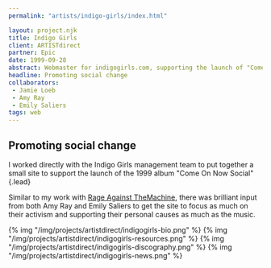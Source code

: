 ```yaml
---
permalink: "artists/indigo-girls/index.html"

layout: project.njk
title: Indigo Girls
client: ARTISTdirect
partner: Epic
date: 1999-09-28
abstract: Webmaster for indigogirls.com, supporting the launch of "Come On Now Social".
headline: Promoting social change
collaborators:
 - Jamie Loeb
 - Amy Ray
 - Emily Saliers
tags: web
---
```


## Promoting social change

I worked directly with the Indigo Girls management team to put together a
small site to support the launch of the 1999 album "Come On Now Social"
{.lead}

Similar to my work with [Rage Against TheMachine](/artists/rage-against-the-machine/),
there was brilliant input from both Amy Ray and Emily Saliers to get the site
to focus as much on their activism and supporting their personal causes as
much as the music.

{% img "/img/projects/artistdirect/indigogirls-bio.png" %}
{% img "/img/projects/artistdirect/indigogirls-resources.png" %}
{% img "/img/projects/artistdirect/indigogirls-discography.png" %}
{% img "/img/projects/artistdirect/indigogirls-news.png" %}

